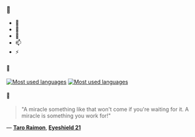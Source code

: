 ### 👋

- 🔭
- 🌱
- 💬
- 📫
- ⚡

#### 🧏

[![Most used languages](https://github-readme-stats-aynah.vercel.app/api/top-langs/?username=aynh&theme=solarized-dark&langs_count=6&layout=compact&hide_title=true)](https://github.com/anuraghazra/github-readme-stats#gh-dark-mode-only)
[![Most used languages](https://github-readme-stats-aynah.vercel.app/api/top-langs/?username=aynh&theme=solarized-light&langs_count=6&layout=compact&hide_title=true)](https://github.com/anuraghazra/github-readme-stats#gh-light-mode-only)

#### 💬

> "A miracle something like that won't come if you're waiting for it. A miracle is something you work for!"

&mdash; [**Taro Raimon**](https://myanimelist.net/character.php?q=Taro%20Raimon&cat=character), [**Eyeshield 21**](https://myanimelist.net/search/all?q=Eyeshield%2021&cat=all)
